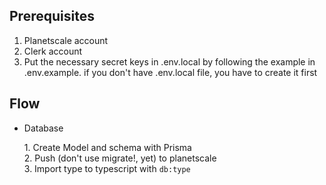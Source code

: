 ## Prerequisites
  1. Planetscale account
  2. Clerk account
  3. Put the necessary secret keys in .env.local by following the example in .env.example.  if you don't have .env.local file, you have to create it first

## Flow

- Database

  1\. Create Model and schema with Prisma\
  2\. Push (don't use migrate!, yet) to planetscale\
  3\. Import type to typescript with `db:type`